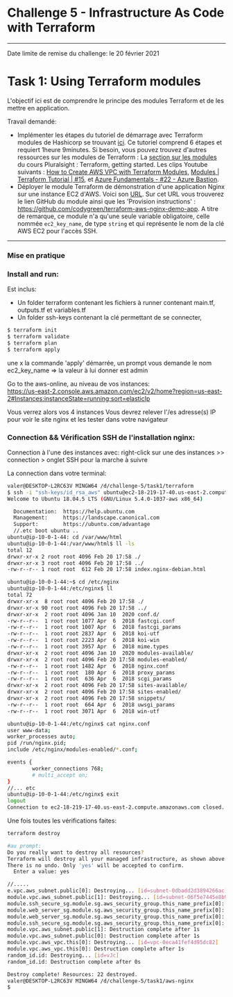 # Challenge 5 - Infrastructure As Code with Terraform
---
Date limite de remise du challenge: le 20 février 2021 

# Task 1: Using Terraform modules
L'objectif ici est de comprendre le principe des modules Terraform et de les mettre en application. 

Travail demandé: 
 - Implémenter les étapes du tutoriel de démarrage avec Terraform modules de Hashicorp se trouvant [ici](https://learn.hashicorp.com/collections/terraform/modules). Ce tutoriel comprend 6 étapes et requiert 1heure 9minutes. Si besoin, vous pouvez trouvez d'autres ressources sur les modules de Terraform : La [section sur les modules](https://app.pluralsight.com/course-player?clipId=694f2109-1579-4d9c-9fb6-3e4f9e96a574) du cours Pluralsight : Terraform, getting started. Les clips Youtube suivants : [How to Create AWS VPC with Terraform Modules](https://www.youtube.com/watch?v=5-0bAfZd7SY,https://www.youtube.com/watch?v=5-0bAfZd7SY),  [Modules | Terraform Tutorial | #15](https://www.youtube.com/watch?v=7jnuTdhxjhw), et [Azure Fundamentals - #22 - Azure Bastion](https://youtu.be/Ixl44IRkxj0).
 - Déployer le module Terraform de démonstration d'une application Nginx sur une instance EC2 d'AWS. Voici son [URL](https://registry.terraform.io/modules/codygreen/nginx-demo-app/aws/latest). Sur cet URL vous trouverez le lien GitHub du module ainsi que les 'Provision instructions' : <https://github.com/codygreen/terraform-aws-nginx-demo-app>. A titre de remarque, ce module n'a qu'une seule variable obligatoire, celle nommée `ec2_key_name`, de type `string` et qui représente le nom de la clé AWS EC2 pour l'accès SSH. 
 --- 
### Mise en pratique

### Install and run:

Est inclus: 

- Un folder terraform contenant les fichiers à runner contenant main.tf, outputs.tf et variables.tf
- Un folder ssh-keys contenant la clé permettant de se connecter,

```sh
$ terraform init
$ terraform validate
$ terraform plan
$ terraform apply
```
une x la commande 'apply' démarrée, un prompt vous demande le nom ec2_key_name => la valeur à lui donner est admin 

Go to the aws-online, au niveau de vos instances:  
https://us-east-2.console.aws.amazon.com/ec2/v2/home?region=us-east-2#Instances:instanceState=running;sort=elasticIp

Vous verrez alors vos 4 instances
Vous devrez relever l'/es adresse(s) IP pour voir le site nginx
et les tester dans votre navigateur 

### Connection && Vérification SSH de l'installation nginx: 
Connection à l'une des instances avec: 
right-click sur une des instances >> connection > onglet SSH pour la marche à suivre 

La connection dans votre terminal:
```sh
valer@DESKTOP-L2RC63V MINGW64 /d/challenge-5/task1/terraform
$ ssh -i "ssh-keys/id_rsa_aws" ubuntu@ec2-18-219-17-40.us-east-2.compute.amazonaws.com
Welcome to Ubuntu 18.04.5 LTS (GNU/Linux 5.4.0-1037-aws x86_64)

  Documentation:  https://help.ubuntu.com
  Management:     https://landscape.canonical.com
  Support:        https://ubuntu.com/advantage
  //.etc boot ubuntu ..
ubuntu@ip-10-0-1-44: cd /var/www/html
ubuntu@ip-10-0-1-44:/var/www/html$ ll -ls
total 12
drwxr-xr-x 2 root root 4096 Feb 20 17:58 ./
drwxr-xr-x 3 root root 4096 Feb 20 17:58 ../
-rw-r--r-- 1 root root  612 Feb 20 17:58 index.nginx-debian.html

ubuntu@ip-10-0-1-44:~$ cd /etc/nginx
ubuntu@ip-10-0-1-44:/etc/nginx$ ll
total 72
drwxr-xr-x  8 root root 4096 Feb 20 17:58 ./
drwxr-xr-x 90 root root 4096 Feb 20 17:58 ../
drwxr-xr-x  2 root root 4096 Jan 10  2020 conf.d/
-rw-r--r--  1 root root 1077 Apr  6  2018 fastcgi.conf      
-rw-r--r--  1 root root 1007 Apr  6  2018 fastcgi_params    
-rw-r--r--  1 root root 2837 Apr  6  2018 koi-utf
-rw-r--r--  1 root root 2223 Apr  6  2018 koi-win
-rw-r--r--  1 root root 3957 Apr  6  2018 mime.types        
drwxr-xr-x  2 root root 4096 Jan 10  2020 modules-available/
drwxr-xr-x  2 root root 4096 Feb 20 17:58 modules-enabled/  
-rw-r--r--  1 root root 1482 Apr  6  2018 nginx.conf        
-rw-r--r--  1 root root  180 Apr  6  2018 proxy_params
-rw-r--r--  1 root root  636 Apr  6  2018 scgi_params
drwxr-xr-x  2 root root 4096 Feb 20 17:58 sites-available/
drwxr-xr-x  2 root root 4096 Feb 20 17:58 sites-enabled/
drwxr-xr-x  2 root root 4096 Feb 20 17:58 snippets/
-rw-r--r--  1 root root  664 Apr  6  2018 uwsgi_params
-rw-r--r--  1 root root 3071 Apr  6  2018 win-utf

ubuntu@ip-10-0-1-44:/etc/nginx$ cat nginx.conf 
user www-data;
worker_processes auto;
pid /run/nginx.pid;
include /etc/nginx/modules-enabled/*.conf;

events {
        worker_connections 768;
        # multi_accept on;     
}
//... etc 
ubuntu@ip-10-0-1-44:/etc/nginx$ exit
logout
Connection to ec2-18-219-17-40.us-east-2.compute.amazonaws.com closed.
```

Une fois toutes les vérifications faites: 
```sh
terraform destroy 

#au prompt: 
Do you really want to destroy all resources?
Terraform will destroy all your managed infrastructure, as shown above.
There is no undo. Only 'yes' will be accepted to confirm.
  Enter a value: yes

//..... 
e.vpc.aws_subnet.public[0]: Destroying... [id=subnet-0dbadd2d3894266ac]
module.vpc.aws_subnet.public[1]: Destroying... [id=subnet-06f5e7445e8b90c02]
module.ssh_secure_sg.module.sg.aws_security_group.this_name_prefix[0]: Destroying... [id=sg-07b2fb3459c67a310]
module.web_server_sg.module.sg.aws_security_group.this_name_prefix[0]: Destroying... [id=sg-0ce946408d1c59f05]
module.web_server_sg.module.sg.aws_security_group.this_name_prefix[0]: Destruction complete after 1s
module.ssh_secure_sg.module.sg.aws_security_group.this_name_prefix[0]: Destruction complete after 1s
module.vpc.aws_subnet.public[1]: Destruction complete after 1s
module.vpc.aws_subnet.public[0]: Destruction complete after 1s
module.vpc.aws_vpc.this[0]: Destroying... [id=vpc-0eca41fef4d95dc82]
module.vpc.aws_vpc.this[0]: Destruction complete after 1s
random_id.id: Destroying... [id=vJc]
random_id.id: Destruction complete after 0s

Destroy complete! Resources: 22 destroyed.
valer@DESKTOP-L2RC63V MINGW64 /d/challenge-5/task1/aws-nginx
$
```
